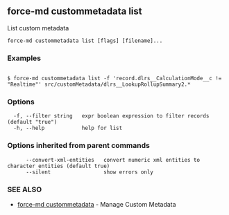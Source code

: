 ## force-md custommetadata list

List custom metadata

```
force-md custommetadata list [flags] [filename]...
```

### Examples

```

$ force-md custommetadata list -f 'record.dlrs__CalculationMode__c != "Realtime"' src/customMetadata/dlrs__LookupRollupSummary2.*

```

### Options

```
  -f, --filter string   expr boolean expression to filter records (default "true")
  -h, --help            help for list
```

### Options inherited from parent commands

```
      --convert-xml-entities   convert numeric xml entities to character entities (default true)
      --silent                 show errors only
```

### SEE ALSO

* [force-md custommetadata](force-md_custommetadata.md)	 - Manage Custom Metadata

